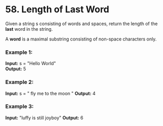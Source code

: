 # 58. Length of Last Word
Given a string s consisting of words and spaces, return the length of the **last** word in the string.

A **word** is a maximal substring consisting of non-space characters only.

### Example 1:

**Input:** s = "Hello World"   
**Output:** 5

### Example 2:

**Input:** s = "   fly me   to   the moon  " 
**Output:** 4

### Example 3:

**Input:** "luffy is still joyboy" 
**Output:** 6
